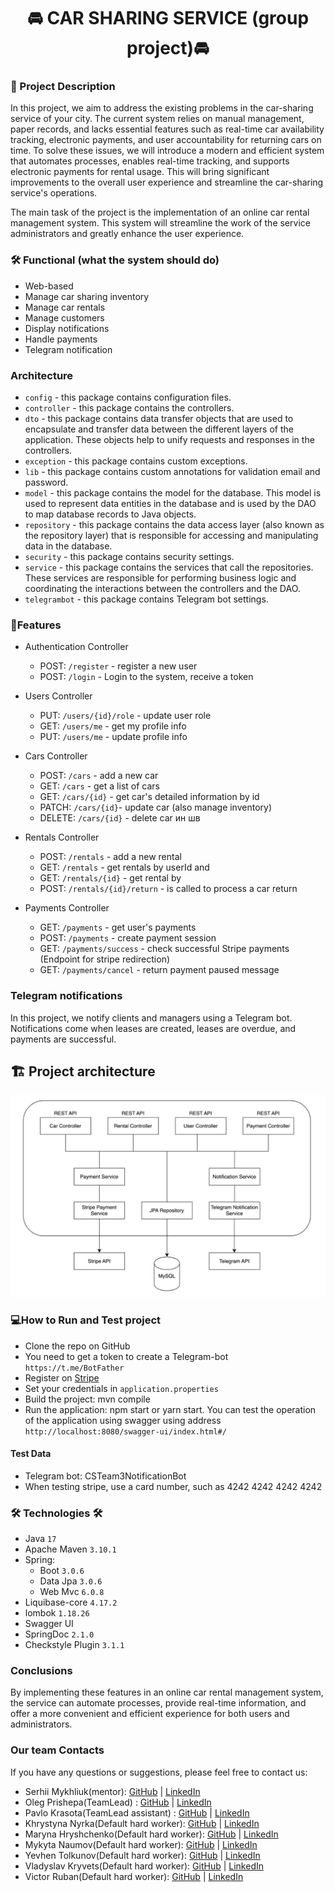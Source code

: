 <h1 align="center">
   🚘 CAR SHARING SERVICE (group project)🚘
</h1>

### 📄 Project Description

In this project, we aim to address the existing problems in the car-sharing service of your city. The current system relies on manual management, paper records, and lacks essential features such as real-time car availability tracking, electronic payments, and user accountability for returning cars on time. To solve these issues, we will introduce a modern and efficient system that automates processes, enables real-time tracking, and supports electronic payments for rental usage. This will bring significant improvements to the overall user experience and streamline the car-sharing service's operations.

The main task of the project is the implementation of an online car rental management system. This system will
streamline the
work of the service administrators and greatly enhance the user experience.

### 🛠 Functional (what the system should do)

- Web-based
- Manage car sharing inventory
- Manage car rentals
- Manage customers
- Display notifications
- Handle payments
- Telegram notification

### Architecture

- `config` - this package contains configuration files.
- `controller` - this package contains the controllers.
- `dto` - this package contains data transfer objects that are used to encapsulate and transfer data between the
  different layers of the application. These objects help to unify requests and responses in the controllers.
- `exception` - this package contains custom exceptions.
- `lib` - this package contains custom annotations for validation email and password.
- `model` - this package contains the model for the database. This model is used to represent data entities in the
  database and is used by the DAO to map database records to Java objects.
- `repository` - this package contains the data access layer (also known as the repository layer) that is responsible
  for accessing and manipulating data in the database.
- `security` - this package contains security settings.
- `service` - this package contains the services that call the repositories. These services are responsible for
  performing business logic and coordinating the interactions between the controllers and the DAO.
- `telegrambot` - this package contains Telegram bot settings.

### 🚀Features

- Authentication Controller
    - POST: `/register` - register a new user
    - POST: `/login` - Login to the system, receive a token

- Users Controller
    - PUT: `/users/{id}/role` - update user role
    - GET: `/users/me` - get my profile info
    - PUT: `/users/me` - update profile info

- Cars Controller
    - POST: `/cars` - add a new car
    - GET: `/cars` - get a list of cars
    - GET: `/cars/{id}` - get car's detailed information by id
    - PATCH: `/cars/{id}`- update car (also manage inventory)
    - DELETE: `/cars/{id}` - delete car ин шв

- Rentals Controller
    - POST: `/rentals` - add a new rental
    - GET: `/rentals` - get rentals by userId and
    - GET: `/rentals/{id}` - get rental by
    - POST: `/rentals/{id}/return` - is called to process a car return

- Payments Controller
    - GET:    `/payments`    - get user's payments
    - POST:    `/payments`    - create payment session
    - GET:    `/payments/success`    - check successful Stripe payments (Endpoint for stripe redirection)
    - GET:    `/payments/cancel`    - return payment paused message

### Telegram notifications

In this project, we notify clients and managers using a Telegram bot.
Notifications come when leases are created, leases are overdue, and payments are successful.

## 🏗️ Project architecture
![Screenshot](img/img.png)

### 💻How to Run and Test project
- Clone the repo on GitHub
- You need to get a token to create a Telegram-bot `https://t.me/BotFather`
- Register on [Stripe](https://stripe.com/)
- Set your credentials in `application.properties`
- Build the project: mvn compile
- Run the application: npm start or yarn start.
  You can test the operation of the application using swagger using
  address `http://localhost:8080/swagger-ui/index.html#/`
  
#### Test Data
- Telegram bot: CSTeam3NotificationBot
- When testing stripe, use a card number, such as 4242 4242 4242 4242

### 🛠 Technologies 🛠
* Java `17`
* Apache Maven `3.10.1`
* Spring:
    * Boot `3.0.6`
    * Data Jpa `3.0.6`
    * Web Mvc `6.0.8`
* Liquibase-core `4.17.2`
* lombok `1.18.26`
* Swagger UI
* SpringDoc `2.1.0`
* Checkstyle Plugin `3.1.1`

### Conclusions

By implementing these features in an online car rental management system, the service can automate processes,
provide real-time information, and offer a more convenient and efficient experience for both users and administrators.

### Our team Contacts
If you have any questions or suggestions, please feel free to contact us:

* Serhii Mykhliuk(mentor): [GitHub](https://github.com/maxline) |  [LinkedIn](https://www.linkedin.com/in/seleon000/)
* Oleg Prishepa(TeamLead) : [GitHub](https://github.com/OlehPryshchepa) |  [LinkedIn](https://www.linkedin.com/in/oleh-pryshchepa-a7bb1927a/)
* Pavlo Krasota(TeamLead assistant) : [GitHub](https://github.com/Pkrasota) |  [LinkedIn](https://www.linkedin.com/in/pavlo-krasota-094b2027a/)
* Khrystyna Nyrka(Default hard worker): [GitHub](https://github.com/khrystyna-dev) |  [LinkedIn](https://www.linkedin.com/in/khrystyna-nyrka-b6ab45194/)
* Maryna Hryshchenko(Default hard worker): [GitHub](https://github.com/marimarig) |  [LinkedIn](https://www.linkedin.com/in/maryna-hryshchenko-8b6914283/)
* Mykyta Naumov(Default hard worker): [GitHub](https://github.com/MykNich) |  [LinkedIn](-)
* Yevhen Tolkunov(Default hard worker): [GitHub](https://github.com/eugenetolkunov) |  [LinkedIn](https://www.linkedin.com/in/yevhen-tolkunov/)
* Vladyslav Kryvets(Default hard worker): [GitHub](https://github.com/vladyslavkryvets) |  [LinkedIn](https://www.linkedin.com/in/vladyslav-kryvets/)
* Victor Ruban(Default hard worker): [GitHub](https://github.com/VRuban373) |  [LinkedIn](-)
